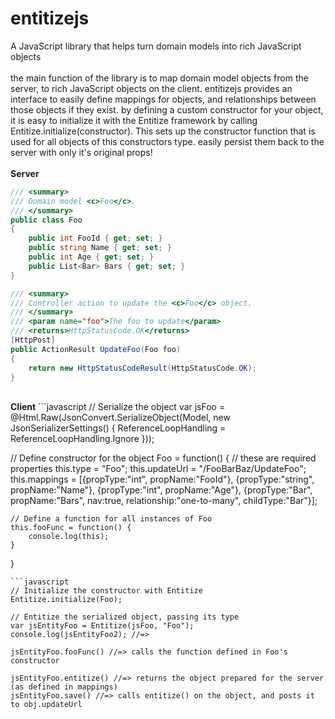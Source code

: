 # entitizejs
A JavaScript library that helps turn domain models into rich JavaScript objects
<br />
<br />
the main function of the library is to map domain model objects from the server, to rich JavaScript objects on the client.
entitizejs provides an interface to easily define mappings for objects, and relationships between those objects if they exist.
by defining a custom constructor for your object, it is easy to initialize it with the Entitize framework by calling Entitize.initialize(constructor). This sets up the constructor function that is used for all objects of this constructors type.
easily persist them back to the server with only it's original props!
<br />
<br />
<strong>Server</strong>
```C#
/// <summary>
/// Domain model <c>Foo</c>.
/// </summary>
public class Foo
{
    public int FooId { get; set; }
    public string Name { get; set; }
    public int Age { get; set; }
    public List<Bar> Bars { get; set; }
}

/// <summary>
/// Controller action to update the <c>Foo</c> object.
/// </summary>
/// <param name="foo">The foo to update</param>
/// <returns>HttpStatusCode.OK</returns>
[HttpPost]
public ActionResult UpdateFoo(Foo foo)
{
    return new HttpStatusCodeResult(HttpStatusCode.OK);
}
```
<br />
<strong>Client</strong>
```javascript
// Serialize the object
var jsFoo = @Html.Raw(JsonConvert.SerializeObject(Model,
        new JsonSerializerSettings() { ReferenceLoopHandling = ReferenceLoopHandling.Ignore }));

// Define constructor for the object
Foo = function() {
    // these are required properties
    this.type = "Foo";
    this.updateUrl = "/FooBarBaz/UpdateFoo";
    this.mappings = [{propType:"int", propName:"FooId"},
                     {propType:"string", propName:"Name"},
                     {propType:"int", propName:"Age"},
                     {propType:"Bar", propName:"Bars", nav:true, relationship:"one-to-many", childType:"Bar"}];
    
    // Define a function for all instances of Foo
    this.fooFunc = function() {
        console.log(this);
    }
}
```
```javascript
// Initialize the constructor with Entitize
Entitize.initialize(Foo);

// Entitize the serialized object, passing its type
var jsEntityFoo = Entitize(jsFoo, "Foo");
console.log(jsEntityFoo2); //=> 

jsEntityFoo.fooFunc() //=> calls the function defined in Foo's constructor

jsEntityFoo.entitize() //=> returns the object prepared for the server (as defined in mappings)
jsEntityFoo.save() //=> calls entitize() on the object, and posts it to obj.updateUrl
```
